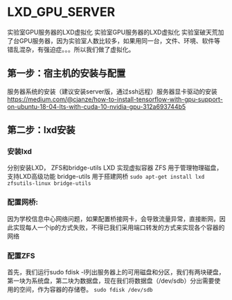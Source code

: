 # LXD_GPU_SERVER
实验室GPU服务器的LXD虚拟化
实验室GPU服务器的LXD虚拟化 实验室破天荒加了台GPU服务器，因为实验室人数比较多，如果用同一台，文件、环境、软件等错乱混杂，有强迫症。。。所以我们做了虚拟化。

## 第一步：宿主机的安装与配置	
服务器系统的安装（建议安装server版，通过ssh远程）服务器显卡驱动的安装 https://medium.com/@cjanze/how-to-install-tensorflow-with-gpu-support-on-ubuntu-18-04-lts-with-cuda-10-nvidia-gpu-312a693744b5

## 第二步：lxd安装
### 安装lxd
分别安装LXD， ZFS和bridge-utils
LXD 实现虚拟容器
ZFS 用于管理物理磁盘，支持LXD高级功能
bridge-utils 用于搭建网桥
`sudo apt-get install lxd zfsutils-linux bridge-utils`
### 配置网桥:
因为学校信息中心网络问题，如果配置桥接网卡，会导致流量异常，直接断网，因此实现每人一个ip的方式失败，不得已我们采用端口转发的方式来实现各个容器的网络
### 配置ZFS
首先，我们运行sudo fdisk -l列出服务器上的可用磁盘和分区，我们有两块硬盘，第一块为系统盘，第二块为数据盘，现在我们将数据盘（/dev/sdb）分出需要使用的空间，作为容器的存储卷。
`sudo fdisk /dev/sdb`
